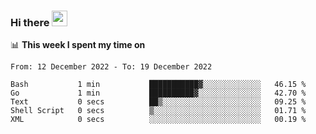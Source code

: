 ### Hi there <a href="https://www.gautamkrishnar.com/"><img src="https://media.giphy.com/media/hvRJCLFzcasrR4ia7z/giphy.gif" width="25px"></a>

📊 **This week I spent my time on**

<!--START_SECTION:waka-->

```text
From: 12 December 2022 - To: 19 December 2022

Bash           1 min           ███████████▓░░░░░░░░░░░░░   46.15 %
Go             1 min           ██████████▓░░░░░░░░░░░░░░   42.70 %
Text           0 secs          ██▒░░░░░░░░░░░░░░░░░░░░░░   09.25 %
Shell Script   0 secs          ▒░░░░░░░░░░░░░░░░░░░░░░░░   01.71 %
XML            0 secs          ░░░░░░░░░░░░░░░░░░░░░░░░░   00.19 %
```

<!--END_SECTION:waka-->
